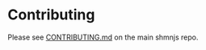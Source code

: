 # Contributing

Please see [CONTRIBUTING.md](https://github.com/01Fedda/shmn-js/blob/master/CONTRIBUTING.md) on the main shmnjs repo.
